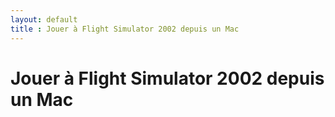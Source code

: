 ```yaml
---
layout: default
title : Jouer à Flight Simulator 2002 depuis un Mac
---
```


# Jouer à Flight Simulator 2002 depuis un Mac